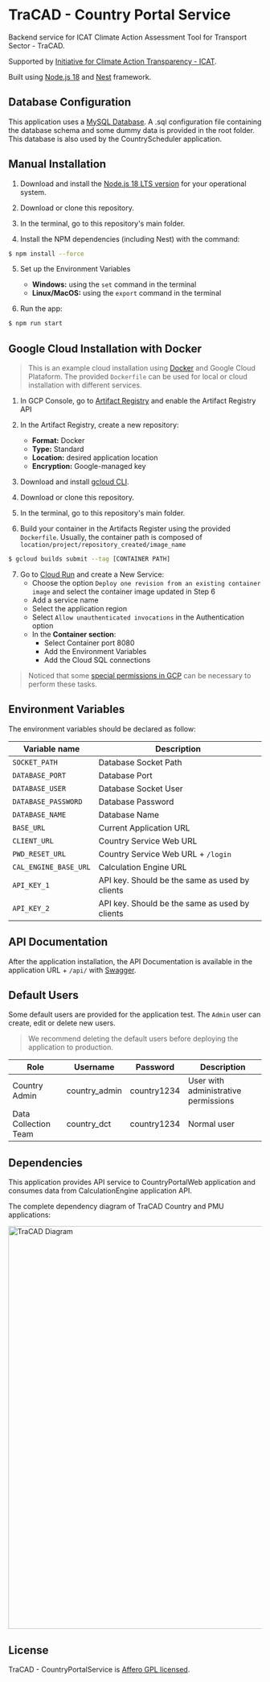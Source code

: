 # TraCAD - Country Portal Service

Backend service for ICAT Climate Action Assessment Tool for Transport Sector - TraCAD.

Supported by [Initiative for Climate Action Transparency - ICAT](https://climateactiontransparency.org/).

Built using [Node.js 18](https://nodejs.org/dist/latest-v18.x/docs/api/) and [Nest](https://github.com/nestjs/nest) framework.

## Database Configuration

This application uses a [MySQL Database](https://www.mysql.com/). A .sql configuration file containing the database schema and some dummy data is provided in the root folder. This database is also used by the CountryScheduler application.

## Manual Installation

1. Download and install the [Node.js 18 LTS version](https://nodejs.org/en/download) for your operational system.

2. Download or clone this repository.

3. In the terminal, go to this repository's main folder.

4. Install the NPM dependencies (including Nest) with the command:

```bash
$ npm install --force
```

5. Set up the Environment Variables

   - **Windows:** using the `set` command in the terminal
   - **Linux/MacOS:** using the `export` command in the terminal

6. Run the app:

```bash
$ npm run start
```

## Google Cloud Installation with Docker

> This is an example cloud installation using [Docker](https://www.docker.com/) and Google Cloud Plataform. The provided `Dockerfile` can be used for local or cloud installation with different services.

1. In GCP Console, go to [Artifact Registry](https://console.cloud.google.com/artifacts) and enable the Artifact Registry API

2. In the Artifact Registry, create a new repository:

   - **Format:** Docker
   - **Type:** Standard
   - **Location:** desired application location
   - **Encryption:** Google-managed key

3. Download and install [gcloud CLI](https://cloud.google.com/sdk/docs/install).

4. Download or clone this repository.

5. In the terminal, go to this repository's main folder.

6. Build your container in the Artifacts Register using the provided `Dockerfile`. Usually, the container path is composed of `location/project/repository_created/image_name`

```bash
$ gcloud builds submit --tag [CONTAINER PATH]
```

7. Go to [Cloud Run](https://console.cloud.google.com/run) and create a New Service:
   - Choose the option `Deploy one revision from an existing container image` and select the container image updated in Step 6
   - Add a service name
   - Select the application region
   - Select `Allow unauthenticated invocations` in the Authentication option
   - In the **Container section**:
     - Select Container port 8080
     - Add the Environment Variables
     - Add the Cloud SQL connections

> Noticed that some [special permissions in GCP](https://cloud.google.com/run/docs/reference/iam/roles#additional-configuration) can be necessary to perform these tasks.

## Environment Variables

The environment variables should be declared as follow:

| Variable name         | Description                                    |
| --------------------- | ---------------------------------------------- |
| `SOCKET_PATH`         | Database Socket Path                           |
| `DATABASE_PORT`       | Database Port                                  |
| `DATABASE_USER`       | Database Socket User                           |
| `DATABASE_PASSWORD`   | Database Password                              |
| `DATABASE_NAME`       | Database Name                                  |
| `BASE_URL`            | Current Application URL                        |
| `CLIENT_URL`          | Country Service Web URL                        |
| `PWD_RESET_URL`       | Country Service Web URL + `/login`             |
| `CAL_ENGINE_BASE_URL` | Calculation Engine URL                         |
| `API_KEY_1`           | API key. Should be the same as used by clients |
| `API_KEY_2`           | API key. Should be the same as used by clients |

## API Documentation

After the application installation, the API Documentation is available in the application URL + `/api/` with [Swagger](https://swagger.io/solutions/api-documentation/).

## Default Users

Some default users are provided for the application test. The `Admin` user can create, edit or delete new users.

> We recommend deleting the default users before deploying the application to production.

| Role                 | Username      | Password    | Description                          |
| -------------------- | ------------- | ----------- | ------------------------------------ |
| Country Admin        | country_admin | country1234 | User with administrative permissions |
| Data Collection Team | country_dct   | country1234 | Normal user                          |

## Dependencies

This application provides API service to CountryPortalWeb application and consumes data from CalculationEngine application API.

The complete dependency diagram of TraCAD Country and PMU applications:

<p align="left">
  <img src="https://lucid.app/publicSegments/view/9a6fb822-be5a-47d7-ad67-0434a4025234/image.png" width="800" alt="TraCAD Diagram" /></a>
</p>

## License

TraCAD - CountryPortalService is [Affero GPL licensed](https://www.gnu.org/licenses/agpl-3.0.en.html).
